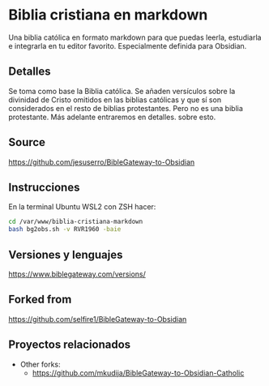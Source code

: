 # Biblia cristiana en markdown
Una biblia católica en formato markdown para que puedas leerla, estudiarla e integrarla en tu editor favorito. Especialmente definida para Obsidian.

## Detalles
Se toma como base la Biblia católica. Se añaden versículos sobre la divinidad de Cristo omitidos en las biblias católicas y que sí son considerados en el resto de biblias protestantes. Pero no es una biblia protestante. Más adelante entraremos en detalles. sobre esto.
## Source
https://github.com/jesuserro/BibleGateway-to-Obsidian
## Instrucciones
En la terminal Ubuntu WSL2 con ZSH hacer:
``` bash
cd /var/www/biblia-cristiana-markdown
bash bg2obs.sh -v RVR1960 -baie
```

## Versiones y lenguajes
https://www.biblegateway.com/versions/

## Forked from
https://github.com/selfire1/BibleGateway-to-Obsidian

## Proyectos relacionados
- Other forks:
	- https://github.com/mkudija/BibleGateway-to-Obsidian-Catholic
